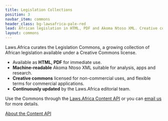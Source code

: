 ```yaml
---
title: Legislation Collections
position: 3
navbar_item: commons
header_class: bg-lawsafrica-pale-red
lead: African legislation in HTML, PDF and Akoma Ntoso XML. Creative commons licensed.
layout: commons
---
```


Laws.Africa curates the Legislation Commons, a growing collection of African legislation available under a Creative Commons license.

* Available as **HTML, PDF** for immediate use.
* **Machine-readable** Akoma Ntoso XML suitable for analysis, apps and research.
* **Creative commons** licensed for non-commercial uses, and flexible terms for commercial applications.
* **Continuously updated** by the Laws.Africa editorial team.

Use the Commons through the [Laws.Africa Content API](/api) or you can [email us](mailto:info@laws.africa) for more details.

<a href="/api" class="btn btn-primary">About the Content API</a>
